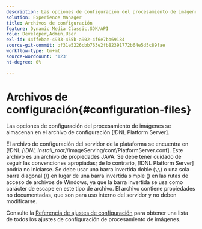 ```yaml
---
description: Las opciones de configuración del procesamiento de imágenes se almacenan en el archivo de configuración  [!DNL Platform Server] Image Rendering.
solution: Experience Manager
title: Archivos de configuración
feature: Dynamic Media Classic,SDK/API
role: Developer,Admin,User
exl-id: 44ffebae-4933-455b-a902-4f6e7bb69184
source-git-commit: bf31e5226cbb763e2fb82391772b64e5d5c89fae
workflow-type: tm+mt
source-wordcount: '123'
ht-degree: 0%

---
```


# Archivos de configuración{#configuration-files}

Las opciones de configuración del procesamiento de imágenes se almacenan en el archivo de configuración [!DNL Platform Server].

El archivo de configuración del servidor de la plataforma se encuentra en [!DNL *[!DNL install_root]*/ImageServing/conf/PlatformServer.conf]. Este archivo es un archivo de propiedades JAVA. Se debe tener cuidado de seguir las convenciones apropiadas; de lo contrario, [!DNL Platform Server] podría no iniciarse. Se debe usar una barra invertida doble (`\\`) o una sola barra diagonal (/) en lugar de una barra invertida simple (\) en las rutas de acceso de archivos de Windows, ya que la barra invertida se usa como carácter de escape en este tipo de archivo. El archivo contiene propiedades no documentadas, que son para uso interno del servidor y no deben modificarse.

Consulte la [Referencia de ajustes de configuración](../../../../../ir-api/server-admin/image-rendering-api-ref/c-ir-server-administration/c-ir-configuration-settings-reference/c-ir-configuration-settings-reference.md#concept-6947a512d4c94e9fb8a71b80243fee81) para obtener una lista de todos los ajustes de configuración de procesamiento de imágenes.
